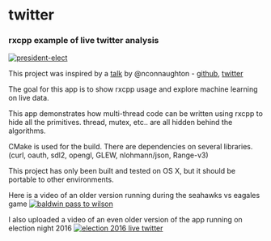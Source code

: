 # twitter

### rxcpp example of live twitter analysis

[![president-elect](https://img.youtube.com/vi/QFcy-jQpvBg/0.jpg)](https://www.youtube.com/watch?v=QFcy-jQpvBg)

This project was inspired by a [talk](https://blog.niallconnaughton.com/2016/10/25/ndc-sydney-talk/) by @nconnaughton - [github](https://github.com/NiallConnaughton/rx-realtime-twitter), [twitter](https://twitter.com/nconnaughton) 

The goal for this app is to show rxcpp usage and explore machine learning on live data.

This app demonstrates how multi-thread code can be written using rxcpp to hide all the primitives. thread, mutex, etc.. are all hidden behind the algorithms.

CMake is used for the build. There are dependencies on several libraries. (curl, oauth, sdl2, opengl, GLEW, nlohmann/json, Range-v3)

This project has only been built and tested on OS X, but it should be portable to other environments.

Here is a video of an older version running during the seahawks vs eagales game
[![baldwin pass to wilson](https://img.youtube.com/vi/QkvCzShHyVU/0.jpg)](https://www.youtube.com/watch?v=QkvCzShHyVU)

I also uploaded a video of an even older version of the app running on election night 2016
[![election 2016 live twitter](https://img.youtube.com/vi/ewvW4fYE4aQ/0.jpg)](https://www.youtube.com/watch?v=ewvW4fYE4aQ)
